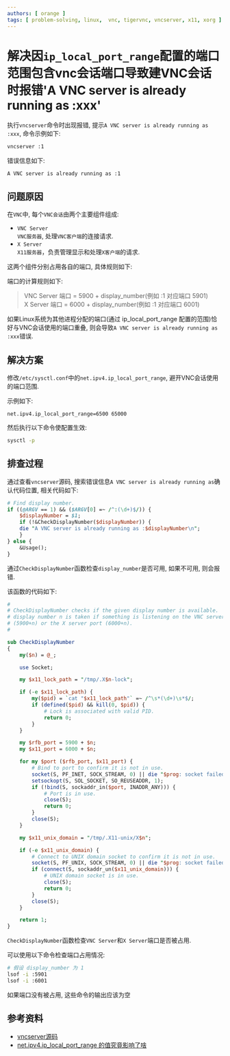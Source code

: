 ```yaml
---
authors: [ orange ]
tags: [ problem-solving, linux,  vnc, tigervnc, vncserver, x11, xorg ]
---
```


# 解决因`ip_local_port_range`配置的端口范围包含vnc会话端口导致建VNC会话时报错'A VNC server is already running as :xxx'

执行`vncserver`命令时出现报错, 提示`A VNC server is already running as :xxx`, 命令示例如下:

```bash
vncserver :1
```

错误信息如下:

```text
A VNC server is already running as :1
```

<!--truncate-->

## 问题原因

在`VNC`中, 每个`VNC会话`由两个主要组件组成:

- `VNC Server`
  <br/>`VNC服务器`, 处理`VNC客户端`的连接请求.<br/>
- `X Server`
  <br/>`X11服务器`，负责管理显示和处理`X客户端`的请求.<br/>

这两个组件分别占用各自的端口, 具体规则如下:

端口的计算规则如下:

> VNC Server 端口 = 5900 + display_number(例如 :1 对应端口 5901) <br/>
> X Server 端口 = 6000 + display_number(例如 :1 对应端口 6001)

如果Linux系统为其他进程分配的端口(通过 ip_local_port_range 配置的范围)恰好与VNC会话使用的端口重叠, 则会导致`A VNC server is already running as :xxx`错误.

## 解决方案

修改`/etc/sysctl.conf`中的`net.ipv4.ip_local_port_range`, 避开VNC会话使用的端口范围. <br/>

示例如下: <br/>

```properties
net.ipv4.ip_local_port_range=6500 65000
```

然后执行以下命令使配置生效:

```bash
sysctl -p
```

## 排查过程

通过查看`vncserver`源码, 搜索错误信息`A VNC server is already running as`确认代码位置, 相关代码如下: <br/>

```perl
# Find display number.
if ((@ARGV == 1) && ($ARGV[0] =~ /^:(\d+)$/)) {
    $displayNumber = $1;
    if (!&CheckDisplayNumber($displayNumber)) {
	die "A VNC server is already running as :$displayNumber\n";
    }
} else {
    &Usage();
}
```

通过`CheckDisplayNumber`函数检查`display_number`是否可用, 如果不可用, 则会报错. <br/>

该函数的代码如下:<br/>

```perl
#
# CheckDisplayNumber checks if the given display number is available.  A
# display number n is taken if something is listening on the VNC server port
# (5900+n) or the X server port (6000+n).
#

sub CheckDisplayNumber
{
    my($n) = @_;

    use Socket;

    my $x11_lock_path = "/tmp/.X$n-lock";

    if (-e $x11_lock_path) {
        my($pid) = `cat "$x11_lock_path"` =~ /^\s*(\d+)\s*$/;
        if (defined($pid) && kill(0, $pid)) {
            # Lock is associated with valid PID.
            return 0;
        }
    }

    my $rfb_port = 5900 + $n;
    my $x11_port = 6000 + $n;

    for my $port ($rfb_port, $x11_port) {
        # Bind to port to confirm it is not in use.
        socket(S, PF_INET, SOCK_STREAM, 0) || die "$prog: socket failed: $!\n";
        setsockopt(S, SOL_SOCKET, SO_REUSEADDR, 1);
        if (!bind(S, sockaddr_in($port, INADDR_ANY))) {
            # Port is in use.
            close(S);
            return 0;
        }
        close(S);
    }

    my $x11_unix_domain = "/tmp/.X11-unix/X$n";

    if (-e $x11_unix_domain) {
        # Connect to UNIX domain socket to confirm it is not in use.
        socket(S, PF_UNIX, SOCK_STREAM, 0) || die "$prog: socket failed: $!\n";
        if (connect(S, sockaddr_un($x11_unix_domain))) {
            # UNIX domain socket is in use.
            close(S);
            return 0;
        }
        close(S);
    }

    return 1;
}
```

`CheckDisplayNumber`函数检查`VNC Server`和`X Server`端口是否被占用. <br/>

可以使用以下命令检查端口占用情况: <br/>

```bash
# 假设 display_number 为 1
lsof -i :5901
lsof -i :6001
```

如果端口没有被占用, 这些命令的输出应该为空

## 参考资料

- [vncserver源码](https://github.com/TigerVNC/tigervnc/blob/master/unix/vncserver/vncserver.in#L96)
- [net.ipv4.ip_local_port_range 的值究竟影响了啥](https://mozillazg.com/2019/05/linux-what-net.ipv4.ip_local_port_range-effect-or-mean.html)